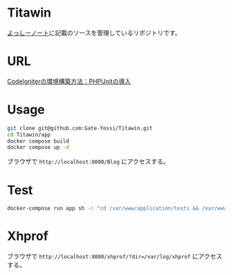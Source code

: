 # Titawin
[よっしーノート](https://yossi-note.com/)に記載のソースを管理しているリポジトリです。

# URL

[CodeIgniterの環境構築方法：PHPUnitの導入](https://yossi-note.com/codeigniter_environment_construction_method_installing_phpunit/)

# Usage

```bash
git clone git@github.com:Gate-Yossi/Titawin.git
cd Titawin/app
docker compose build
docker compose up -d
```

ブラウザで `http://localhost:8080/Blog` にアクセスする。

# Test

```bash
docker-compose run app sh -c "cd /var/www/application/tests && /var/www/vendor/bin/phpunit"
```

# Xhprof

ブラウザで `http://localhost:8080/xhprof/?dir=/var/log/xhprof` にアクセスする。
